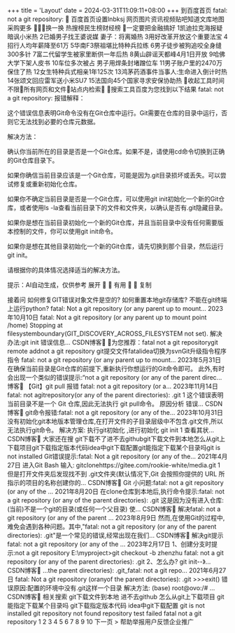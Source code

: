 +++
title = 'Layout'
date = 2024-03-31T11:09:11+08:00
+++
到百度首页
fatal: not a git repository:

百度首页设置lnbksj
网页图片资讯视频贴吧知道文库地图采购更多
换一换
热搜榜民生榜财经榜
一定要把金融搞好
1凯迪拉克海报疑暗讽小米热
2已婚男子找王婆说媒 妻子：将离婚热
3用好改革开放这个重要法宝
4招行人均年薪降至61万
5华南F3祭祖堪比特种兵拉练
6男子徒步被狗追咬全身缝300多针
7富二代留学生被家里断供一年后热
8黄山辟谣天都峰4月1日开放
9哈佛大学下架人皮书
10车位多次被占 男子用焊条封堵蹭位车
11男子账户里的2470万保住了热
12女生特种兵式相亲1年125次
13鸿茅药酒事件当事人:生命进入倒计时热
14张颂文回应雷军送小米SU7
15法国向45个国家寻求安保协助热
收起工具时间不限所有网页和文件站点内检索
搜索工具百度为您找到以下结果
fatal: not a git repository:
报错解释：

这个错误信息表明Git命令没有在Git仓库中运行。Git需要在仓库的目录中运行，否则它无法找到必要的仓库元数据。

解决方法：

确认你当前所在的目录是否是一个Git仓库。如果不是，请使用cd命令切换到正确的Git仓库目录下。

如果你确信当前目录应该是一个Git仓库，可能是因为.git目录损坏或丢失。可以尝试修复或重新初始化仓库。

如果你不确定当前目录是否是一个Git仓库，可以使用git init初始化一个新的Git仓库，或者使用ls -la查看当前目录下的文件和文件夹，以确认是否有.git隐藏目录。

如果你是想在当前目录初始化一个新的Git仓库，并且当前目录中没有任何需要版本控制的文件，你可以使用git init命令。

如果你是想在其他目录初始化一个新的Git仓库，请先切换到那个目录，然后运行git init。

请根据你的具体情况选择适当的解决方法。

提示：AI自动生成，仅供参考
展开 

有用


复制

接着问
如何修复GIT错误对象文件是空的?
如何重置本地git存储库?
不能在git终端上运行python?
fatal: Not a git repository (or any parent up to mount...
2023年10月10日 fatal: Not a git repository (or any parent up to mount point /home) Stopping at filesystemboundary(GIT_DISCOVERY_ACROSS_FILESYSTEM not set). 解决办法:git init 错误信息...
CSDN博客
为您推荐：fatal not a git repositorygit remote addnot a git repository
git提交文件fatalidea切换为svnGit升级指令程序指令
fatal: not a git repository (or any parent up to mount...
2023年5月31日 在确保当前目录是Git仓库的前提下,重新执行你想运行的Git命令即可。 此外,有时会出现一个类似的错误提示:“not a git repository (or any of the parent direc...
博客
【Git】git pull 报错 fatal: not a git repository (or a...
2023年11月14日 fatal: not agitrepository(or any of the parent directories): .git 1 这个错误表明当前目录不是一个 Git 仓库,因此无法执行 git pull命令。 原因分析 错误...
CSDN博客
git命令报错:fatal: not a git repository (or any of the...
2023年10月31日 没有初始化git本地版本管理仓库,在打开文件的子目录层级中不包含.git文件,所以无法执行git命令。 解决方案: 执行git初始化 ,进行初始化 git init 1 查看其状...
CSDN博客
大家还在搜
git下载不了进不去githubgit下载文件到本地怎么从git上下载项目git下载指定版本代码idea中git下载配置git能指定下载某个目录吗git is not installed
Git错误提示:fatal: Not a git repository (or any of the...
2021年4月27日 进入Git Bash 输入: gitclonehttps://gitee.com/rookie-white/media.git 1 但是打开文件夹后发现找不到 .git文件夹(默认情况下,Git 会按照你提供的 URL 所指示的项目的名称创建你的...
CSDN博客
Git 小问题:fatal: not a git repository (or any of the ...
2021年8月20日 在clone仓库到本地后,执行命令提示:fatal: not a git repository (or any of the parent directories): .git 这是因为没有进入仓库:(当前)不是一个git的目录(或任何一个父目录) 使...
CSDN博客
解决fatal: not a git repository (or any of the parent ...
2023年8月9日 然而,在使用Git的过程中,难免会遇到各种问题。其中,"fatal: not a git repository (or any of the parent directories): .git"是一个常见的错误,经常出现在我们...
CSDN博客
解决git提示fatal: not a git repository (or any of the ...
2023年2月17日 1、创建分支时提示:not a git repository E:\myproject>git checkout -b zhenzhu fatal: not a git repository (or any of the parent directories): .git 2、怎么办? git init--》...
CSDN博客
...the parent directories): .git_fatal: not a git repo...
2021年6月27日 fatal: Not a git repository (oranyof the parent directories): .git >>>exit() 错误原因:配置的环境中没有.git这样一个目录 解决方法: (base) root@ovo:/# ...
CSDN博客
相关搜索
git下载文件到本地	进不去github
怎么从git上下载项目	git能指定下载某个目录吗
git下载指定版本代码	idea中git下载配置
git is not installed	git repository not found
repository test failed	fatal not a git repository
1
2
3
4
5
6
7
8
9
10
下一页 >
帮助举报用户反馈企业推广
